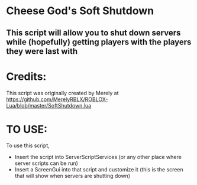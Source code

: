 # Cheese God's Soft Shutdown
## This script will allow you to shut down servers while (hopefully) getting players with the players they were last with

# Credits:
This script was originally created by Merely at https://github.com/MerelyRBLX/ROBLOX-Lua/blob/master/SoftShutdown.lua
# TO USE:
To use this script,
* Insert the script into ServerScriptServices (or any other place where server scripts can be run)
* Insert a ScreenGui into that script and customize it (this is the screen that will show when servers are shutting down)
